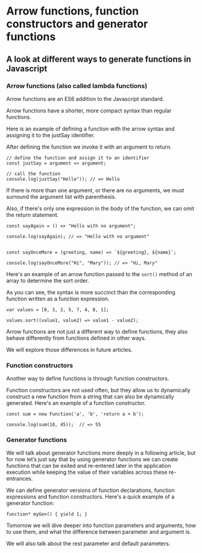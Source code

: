 # Arrow functions, function constructors and generator functions

## A look at different ways to generate functions in Javascript


### Arrow functions (also called lambda functions)
Arrow functions are an ES6 addition to the Javascript standard.

Arrow functions have a shorter, more compact syntax than regular functions.

Here is an example of defining a function with the arrow syntax and assigning it to the justSay identifier.

After defining the function we invoke it with an argument to return.

```
// define the function and assign it to an identifier
const justSay = argument => argument;

// call the function
console.log(justSay("Hello")); // => Hello
```

If there is more than one argument, or there are no arguments, we must surround the argument list with parenthesis.

Also, if there's only one expression in the body of the function, we can omit the return statement.

```
const sayAgain = () => "Hello with no argument";

console.log(sayAgain); // => "Hello with no argument"


const sayOnceMore = (greeting, name) => `${greeting}, ${name}`;

console.log(sayOnceMore("Hi", "Mary")); // => "Hi, Mary"
```

Here's an example of an arrow function passed to the `sort()` method of an array to determine the sort order.

As you can see, the syntax is more succinct than the corresponding function written as a function expression.

```
var values = [0, 3, 2, 5, 7, 4, 8, 1];

values.sort((value1, value2) => value1 - value2);
```

Arrow functions are not just a different way to define functions, they also behave differently from functions defined in other ways.

We will explore those differences in future articles.

### Function constructors

Another way to define functions is through function constructors.

Function constructors are not used often, but they allow us to dynamically construct a new function from a string that can also be dynamically generated.
Here's an example of a function constructor.

```
const sum = new Function('a', 'b', 'return a + b');

console.log(sum(10, 45));  // => 55
```

### Generator functions

We will talk about generator functions more deeply in a following article, but for now let’s just say that by using generator functions we can create functions that can be exited and re-entered later in the application execution while keeping the value of their variables across these re-entrances.

We can define generator versions of function declarations, function expressions and function constructors.
Here's a quick example of a generator function:

```
function* myGen() { yield 1; }
```

Tomorrow we will dive deeper into function parameters and arguments, how to use them, and what the difference between parameter and argument is.

We will also talk about the rest parameter and default parameters.